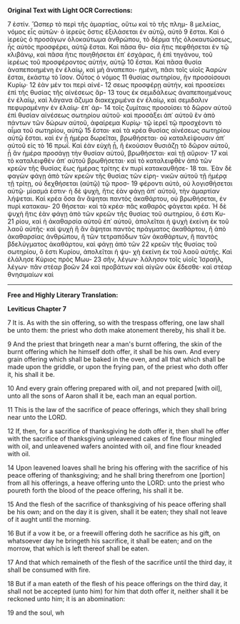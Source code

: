 **Original Text with Light OCR Corrections:**

7 ἐστίν. Ὥσπερ τὸ περὶ τῆς ἁμαρτίας, οὕτω καὶ τὸ τῆς πλημ-
8 μελείας, νόμος εἷς αὐτῶν· ὁ ἱερεὺς ὅστις ἐξιλάσεται ἐν αὐτῷ, αὐτὸ
9 ἔσται. Καὶ ὁ ἱερεὺς ὁ προσάγων ὁλοκαύτωμα ἀνθρώπου, τὸ δέρμα
  τῆς ὁλοκαυτώσεως, ἧς αὐτὸς προσφέρει, αὐτῷ ἔσται. Καὶ πᾶσα θυ-
  σία ἥτις πεφθήσεται ἐν τῷ κλιβάνῳ, καὶ πᾶσα ἥτις ποιηθήσεται ἐπ᾿
  ἐσχάρας, ἢ ἐπὶ τηγάνου, τοῦ ἱερέως τοῦ προσφέροντος αὐτήν, αὐτῷ
10 ἔσται. Καὶ πᾶσα θυσία ἀναπεποιημένη ἐν ἐλαίῳ, καὶ μὴ ἀναπεποι-
  ημένη, πᾶσι τοῖς υἱοῖς Ἀαρὼν ἔσται, ἑκάστῳ τὸ ἴσον. Οὗτος ὁ νόμος
11 θυσίας σωτηρίου, ἣν προσοίσουσι Κυρίῳ· 12 ἐὰν μέν τοι περὶ αἰνέ-
12 σεως προσφέρῃ αὐτήν, καὶ προσείσει ἐπὶ τῆς θυσίας τῆς αἰνέσεως ἄρ-
13 τους ἐκ σεμιδάλεως ἀναπεποιημένους ἐν ἐλαίῳ, καὶ λάγανα ἄζυμα
  διακεχριμένα ἐν ἐλαίῳ, καὶ σεμιδαλιν πεφυραμένην ἐν ἐλαίῳ· ἐπ᾿ ἀρ-
14 τοῖς ζυμίταις προσοίσει τὸ δῶρον αὐτοῦ ἐπὶ θυσίαν αἰνέσεως σωτηρίου
  αὐτοῦ· καὶ προσάξει ἀπ᾿ αὐτοῦ ἓν ἀπὸ πάντων τῶν δώρων αὐτοῦ,
  ἀφαίρεμα Κυρίῳ· τῷ ἱερεῖ τῷ προσχέοντι τὸ αἷμα τοῦ σωτηρίου, αὐτῷ
15 ἔσται· καὶ τὰ κρέα θυσίας αἰνέσεως σωτηρίου αὐτῷ ἔσται. καὶ ἐν ᾗ
  ἡμέρα δωρεῖται, βρωθήσεται· οὐ καταλείψουσιν ἀπ᾿ αὐτοῦ εἰς τὸ
16 πρωΐ. Καὶ ἐὰν εὐχὴ ᾖ, ἢ ἑκούσιον θυσιάζῃ τὸ δῶρον αὐτοῦ, ᾗ ἂν
  ἡμέρα προσάγῃ τὴν θυσίαν αὐτοῦ, βρωθήσεται· καὶ τῇ αὔριον·
17 καὶ τὸ καταλειφθὲν ἀπ᾿ αὐτοῦ βρωθήσεται· καὶ τὸ καταλειφθὲν ἀπὸ
  τῶν κρεῶν τῆς θυσίας ἕως ἡμέρας τρίτης ἐν πυρὶ κατακαυθήσε-
18 ται. Ἐὰν δὲ φαγὼν φάγῃ ἀπὸ τῶν κρεῶν τῆς θυσίας τῶν εἰρη-
  νικῶν αὐτοῦ τῇ ἡμέρᾳ τῇ τρίτῃ, οὐ δεχθήσεται (αὐτῷ) τῷ προσ-
19 φέροντι αὐτὸ, οὐ λογισθήσεται αὐτῷ· μίασμά ἐστιν· ἡ δὲ ψυχὴ,
  ἥτις ἐὰν φάγῃ ἀπ᾿ αὐτοῦ, τὴν ἁμαρτίαν λήψεται. Καὶ κρέα ὅσα
  ἂν ἅψηται παντὸς ἀκαθάρτου, οὐ βρωθήσεται, ἐν πυρὶ κατακαυ-
20 θήσεται· καὶ τὰ κρέα· πᾶς καθαρὸς φάγεται κρέα. Ἡ δὲ ψυχὴ ἥτις
  ἐὰν φάγῃ ἀπὸ τῶν κρεῶν τῆς θυσίας τοῦ σωτηρίου, ὃ ἐστι Κυ-
21 ρίου, καὶ ἡ ἀκαθαρσία αὐτοῦ ἐπ᾿ αὐτοῦ, ἀπολεῖται ἡ ψυχὴ ἐκείνη
  ἐκ τοῦ λαοῦ αὐτῆς· καὶ ψυχὴ ἣ ἂν ἅψηται παντὸς πράγματος
  ἀκαθάρτου, ἢ ἀπὸ ἀκαθαρσίας ἀνθρώπου, ἢ τῶν τετραπόδων τῶν
  ἀκαθάρτων, ἢ παντὸς βδελύγματος ἀκαθάρτου, καὶ φάγῃ ἀπὸ τῶν
22 κρεῶν τῆς θυσίας τοῦ σωτηρίου, ὃ ἐστι Κυρίου, ἀπολεῖται ἡ ψυ-
  χὴ ἐκείνη ἐκ τοῦ λαοῦ αὐτῆς. Καὶ ἐλάλησε Κύριος πρὸς Μωυ-
23 σῆν, λέγων· λάλησον τοῖς υἱοῖς Ἰσραήλ, λέγων· πᾶν στέαρ βοῶν
24 καὶ προβάτων καὶ αἰγῶν οὐκ ἔδεσθε· καὶ στέαρ θνησιμαίων καὶ

---

**Free and Highly Literary Translation:**

**Leviticus Chapter 7**

7 It is. As with the sin offering, so with the trespass offering, one law shall be unto them: the priest who doth make atonement thereby, his shall it be.

9 And the priest that bringeth near a man's burnt offering, the skin of the burnt offering which he himself doth offer, it shall be his own. And every grain offering which shall be baked in the oven, and all that which shall be made upon the griddle, or upon the frying pan, of the priest who doth offer it, his shall it be.

10 And every grain offering prepared with oil, and not prepared [with oil], unto all the sons of Aaron shall it be, each man an equal portion.

11 This is the law of the sacrifice of peace offerings, which they shall bring near unto the LORD.

12 If, then, for a sacrifice of thanksgiving he doth offer it, then shall he offer with the sacrifice of thanksgiving unleavened cakes of fine flour mingled with oil, and unleavened wafers anointed with oil, and fine flour kneaded with oil.

14 Upon leavened loaves shall he bring his offering with the sacrifice of his peace offering of thanksgiving; and he shall bring therefrom one [portion] from all his offerings, a heave offering unto the LORD: unto the priest who poureth forth the blood of the peace offering, his shall it be.

15 And the flesh of the sacrifice of thanksgiving of his peace offering shall be his own; and on the day it is given, shall it be eaten; they shall not leave of it aught until the morning.

16 But if a vow it be, or a freewill offering doth he sacrifice as his gift, on whatsoever day he bringeth his sacrifice, it shall be eaten; and on the morrow, that which is left thereof shall be eaten.

17 And that which remaineth of the flesh of the sacrifice until the third day, it shall be consumed with fire.

18 But if a man eateth of the flesh of his peace offerings on the third day, it shall not be accepted (unto him) for him that doth offer it, neither shall it be reckoned unto him; it is an abomination:

19 and the soul, wh